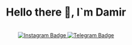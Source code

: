 
<div align="center">
  <h1>Hello there 👋,  I`m Damir</h1> 
</div> 
<br>
<div id="badges" align="center">
  <a href="your-linkedin-URL">
    <img src="https://img.shields.io/badge/Instagram-purple?style=for-the-badge&logo=instagram&logoColor=white" alt="Instagram Badge"/>
  </a>
  <a href="your-youtube-URL">
    <img src="https://img.shields.io/badge/Telegram-blueAccent?style=for-the-badge&logo=telegram&logoColor=white" alt="Telegram Badge"/>
  </a>
</div>

<!--
**damir-dev-21/damir-dev-21** is a ✨ _special_ ✨ repository because its `README.md` (this file) appears on your GitHub profile.

Here are some ideas to get you started:

- 🔭 I’m currently working on ...
- 🌱 I’m currently learning ...
- 👯 I’m looking to collaborate on ...
- 🤔 I’m looking for help with ...
- 💬 Ask me about ...
- 📫 How to reach me: ...
- 😄 Pronouns: ...
- ⚡ Fun fact: ...
-->
